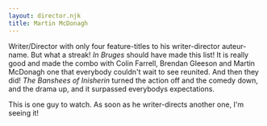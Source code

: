 ```yaml
---
layout: director.njk
title: Martin McDonagh
---
```


Writer/Director with only four feature-titles to his writer-director auteur-name. But what a streak! _In Bruges_  should have made this list! It is really good and made the combo with Colin Farrell, Brendan Gleeson and Martin McDonagh one that everybody couldn't wait to see reunited. And then they did! _The Banshees of Inisherin_ turned the action off and the comedy down, and the drama up, and it surpassed everybodys expectations. 

This is one guy to watch. As soon as he writer-directs another one, I'm seeing it!
